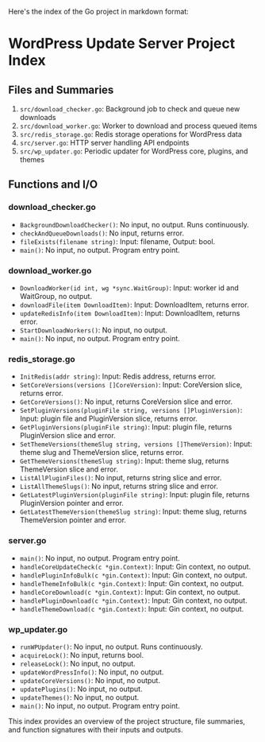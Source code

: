 Here's the index of the Go project in markdown format:

# WordPress Update Server Project Index

## Files and Summaries

1. `src/download_checker.go`: Background job to check and queue new downloads
2. `src/download_worker.go`: Worker to download and process queued items
3. `src/redis_storage.go`: Redis storage operations for WordPress data
4. `src/server.go`: HTTP server handling API endpoints
5. `src/wp_updater.go`: Periodic updater for WordPress core, plugins, and themes

## Functions and I/O

### download_checker.go

- `BackgroundDownloadChecker()`: No input, no output. Runs continuously.
- `checkAndQueueDownloads()`: No input, returns error.
- `fileExists(filename string)`: Input: filename, Output: bool.
- `main()`: No input, no output. Program entry point.

### download_worker.go

- `DownloadWorker(id int, wg *sync.WaitGroup)`: Input: worker id and WaitGroup, no output.
- `downloadFile(item DownloadItem)`: Input: DownloadItem, returns error.
- `updateRedisInfo(item DownloadItem)`: Input: DownloadItem, returns error.
- `StartDownloadWorkers()`: No input, no output.
- `main()`: No input, no output. Program entry point.

### redis_storage.go

- `InitRedis(addr string)`: Input: Redis address, returns error.
- `SetCoreVersions(versions []CoreVersion)`: Input: CoreVersion slice, returns error.
- `GetCoreVersions()`: No input, returns CoreVersion slice and error.
- `SetPluginVersions(pluginFile string, versions []PluginVersion)`: Input: plugin file and PluginVersion slice, returns error.
- `GetPluginVersions(pluginFile string)`: Input: plugin file, returns PluginVersion slice and error.
- `SetThemeVersions(themeSlug string, versions []ThemeVersion)`: Input: theme slug and ThemeVersion slice, returns error.
- `GetThemeVersions(themeSlug string)`: Input: theme slug, returns ThemeVersion slice and error.
- `ListAllPluginFiles()`: No input, returns string slice and error.
- `ListAllThemeSlugs()`: No input, returns string slice and error.
- `GetLatestPluginVersion(pluginFile string)`: Input: plugin file, returns PluginVersion pointer and error.
- `GetLatestThemeVersion(themeSlug string)`: Input: theme slug, returns ThemeVersion pointer and error.

### server.go

- `main()`: No input, no output. Program entry point.
- `handleCoreUpdateCheck(c *gin.Context)`: Input: Gin context, no output.
- `handlePluginInfoBulk(c *gin.Context)`: Input: Gin context, no output.
- `handleThemeInfoBulk(c *gin.Context)`: Input: Gin context, no output.
- `handleCoreDownload(c *gin.Context)`: Input: Gin context, no output.
- `handlePluginDownload(c *gin.Context)`: Input: Gin context, no output.
- `handleThemeDownload(c *gin.Context)`: Input: Gin context, no output.

### wp_updater.go

- `runWPUpdater()`: No input, no output. Runs continuously.
- `acquireLock()`: No input, returns bool.
- `releaseLock()`: No input, no output.
- `updateWordPressInfo()`: No input, no output.
- `updateCoreVersions()`: No input, no output.
- `updatePlugins()`: No input, no output.
- `updateThemes()`: No input, no output.
- `main()`: No input, no output. Program entry point.

This index provides an overview of the project structure, file summaries, and function signatures with their inputs and outputs.
